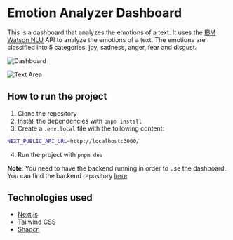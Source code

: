 # Emotion Analyzer Dashboard

This is a dashboard that analyzes the emotions of a text. It uses the [IBM Watson NLU](https://www.ibm.com/mx-es/products/natural-language-understanding) API to analyze the emotions of a text. The emotions are classified into 5 categories: joy, sadness, anger, fear and disgust.

![Dashboard](/public/Screenshot%202024-07-29%20at%203.23.41 p.m..png)

![Text Area](/public/Screenshot%202024-07-29%20at%203.37.16 p.m..png)

## How to run the project

1. Clone the repository
2. Install the dependencies with `pnpm install`
3. Create a `.env.local` file with the following content:
```bash
NEXT_PUBLIC_API_URL=http://localhost:3000/
```
4. Run the project with `pnpm dev`

**Note**: You need to have the backend running in order to use the dashboard. You can find the backend repository [here](https://github.com/hharieta/fastapi-watson-nlu)

## Technologies used

- [Next.js](https://nextjs.org/)
- [Tailwind CSS](https://tailwindcss.com/)
- [Shadcn](https://shadcn.com/)
